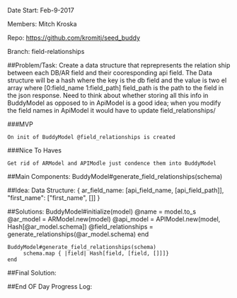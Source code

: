 Date Start: Feb-9-2017

Members: Mitch Kroska

Repo: https://github.com/kromitj/seed_buddy 

Branch: field-relationships

##Problem/Task:
Create a data structure that reprepresents the relation ship between each DB/AR field and their cooresponding api field. The Data structure will be a hash where the key is the db field and the value is two el array where [0:field_name 1:field_path] field_path is the path to the field in the json response. Need to think about whether storing all this info in BuddyModel as opposed to in ApiModel is a good idea; when you modify the field names in ApiModel it would have to update field_relationships/

###MVP 

	On init of BuddyModel @field_relationships is created


###Nice To Haves

	Get rid of ARModel and APIModle just condence them into BuddyModel

##Main Components:
	BuddyModel#generate_field_relationships(schema)

##Idea:
	Data Structure:
	{
		ar_field_name: [api_field_name, [api_field_path]],
		"first_name": ["first_name", []]
	}

##Solutions:
	BuddyModel#initialize(model)
			@name = model.to_s
			@ar_model = ARModel.new(model)
			@api_model = APIModel.new(model, Hash[@ar_model.schema])
			@field_relationships = generate_relationships(@ar_model.schema)
	end

	BuddyModel#generate_field_relationships(schema)
		 schema.map { |field| Hash[field, [field, []]]}
	end


##Final Solution:


##End OF Day Progress Log: